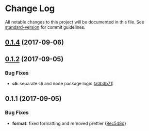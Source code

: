 # Change Log

All notable changes to this project will be documented in this file. See [standard-version](https://github.com/conventional-changelog/standard-version) for commit guidelines.

<a name="0.1.4"></a>
## [0.1.4](https://github.com/ritz078/native-svg-cli/compare/v0.1.3...v0.1.4) (2017-09-06)



<a name="0.1.2"></a>
## [0.1.2](https://github.com/ritz078/native-svg-cli/compare/v0.1.1...v0.1.2) (2017-09-05)


### Bug Fixes

* **cli:** separate cli and node package logic ([a0b3b71](https://github.com/ritz078/native-svg-cli/commit/a0b3b71))



<a name="0.1.1"></a>
## 0.1.1 (2017-09-05)


### Bug Fixes

* **format:** fixed formatting and removed prettier ([8ec548d](https://github.com/ritz078/native-svg-cli/commit/8ec548d))
